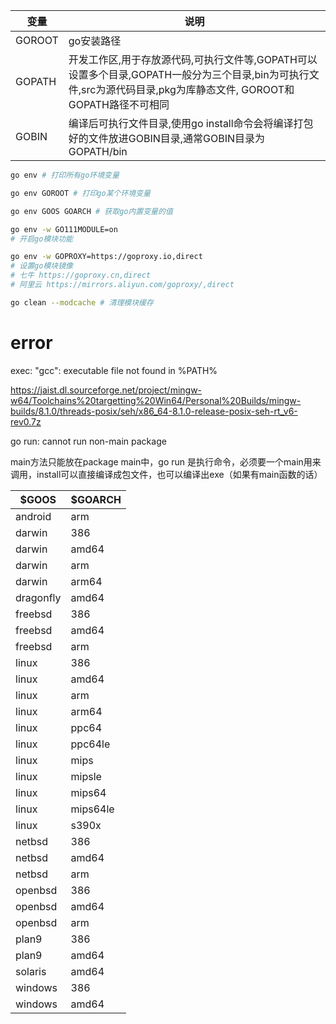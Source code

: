 | 变量   | 说明                                                         |
| ------ | ------------------------------------------------------------ |
| GOROOT | go安装路径                                                   |
| GOPATH | 开发工作区,用于存放源代码,可执行文件等,GOPATH可以设置多个目录,GOPATH一般分为三个目录,bin为可执行文件,src为源代码目录,pkg为库静态文件, GOROOT和GOPATH路径不可相同 |
| GOBIN  | 编译后可执行文件目录,使用go install命令会将编译打包好的文件放进GOBIN目录,通常GOBIN目录为 GOPATH/bin |





```bash
go env # 打印所有go环境变量
```



```bash
go env GOROOT # 打印go某个环境变量
```



```bash
go env GOOS GOARCH # 获取go内置变量的值
```



```bash
go env -w GO111MODULE=on
# 开启go模块功能
```



```bash
go env -w GOPROXY=https://goproxy.io,direct
# 设置go模块镜像
# 七牛 https://goproxy.cn,direct
# 阿里云 https://mirrors.aliyun.com/goproxy/,direct
```



```bash
go clean --modcache # 清理模块缓存
```



# error

exec: "gcc": executable file not found in %PATH%

https://jaist.dl.sourceforge.net/project/mingw-w64/Toolchains%20targetting%20Win64/Personal%20Builds/mingw-builds/8.1.0/threads-posix/seh/x86_64-8.1.0-release-posix-seh-rt_v6-rev0.7z



go run: cannot run non-main package

main方法只能放在package main中，go run 是执行命令，必须要一个main用来调用，install可以直接编译成包文件，也可以编译出exe（如果有main函数的话）



| $GOOS | $GOARCH |
| ----- | ------- |
| android   | arm      |
| darwin    | 386      |
| darwin    | amd64    |
| darwin    | arm      |
| darwin    | arm64    |
| dragonfly | amd64    |
| freebsd   | 386      |
| freebsd   | amd64    |
| freebsd   | arm      |
| linux     | 386      |
| linux     | amd64    |
| linux     | arm      |
| linux     | arm64    |
| linux     | ppc64    |
| linux     | ppc64le  |
| linux     | mips     |
| linux     | mipsle   |
| linux     | mips64   |
| linux     | mips64le |
| linux     | s390x    |
| netbsd    | 386      |
| netbsd    | amd64    |
| netbsd    | arm      |
| openbsd   | 386      |
| openbsd   | amd64    |
| openbsd   | arm      |
| plan9     | 386      |
| plan9     | amd64    |
| solaris   | amd64    |
| windows   | 386      |
| windows   | amd64    |
